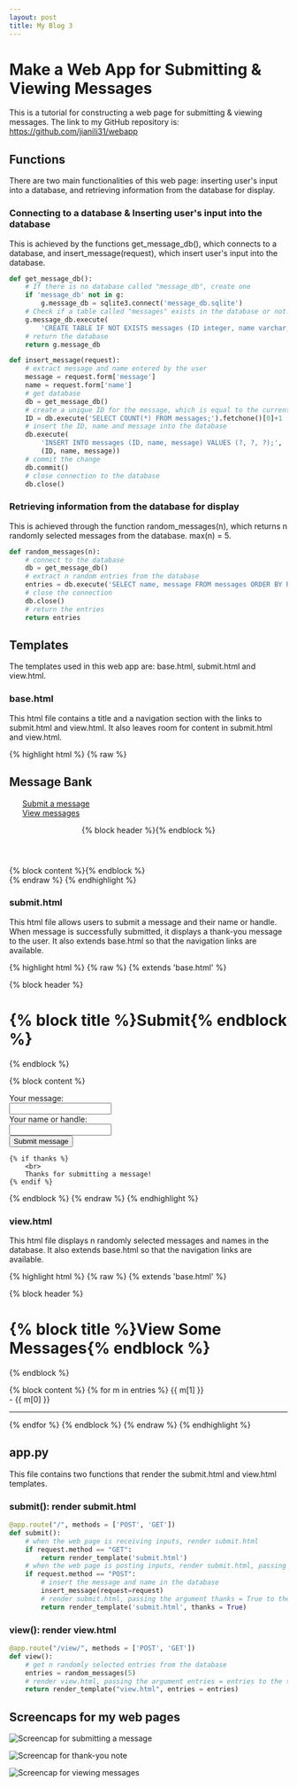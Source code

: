```yaml
---
layout: post
title: My Blog 3
---
```


# Make a Web App for Submitting & Viewing Messages

This is a tutorial for constructing a web page for submitting & viewing messages. The link to my GitHub repository is: https://github.com/jianili31/webapp

## Functions

There are two main functionalities of this web page: inserting user's input into a database, and retrieving information from the database for display. 

### Connecting to a database & Inserting user's input into the database

This is achieved by the functions get_message_db(), which connects to a database, and insert_message(request), which insert user's input into the database.

```python
def get_message_db():
	# If there is no database called "message_db", create one
	if 'message_db' not in g:
		g.message_db = sqlite3.connect('message_db.sqlite')
	# Check if a table called "messages" exists in the database or not. If not, create one. 
	g.message_db.execute(
		'CREATE TABLE IF NOT EXISTS messages (ID integer, name varchar, message varchar);')
	# return the database
	return g.message_db
``` 

```python
def insert_message(request):
	# extract message and name entered by the user
	message = request.form['message']
	name = request.form['name']
	# get database
	db = get_message_db()
	# create a unique ID for the message, which is equal to the current # of rows in the database plus 1
	ID = db.execute('SELECT COUNT(*) FROM messages;').fetchone()[0]+1
	# insert the ID, name and message into the database
	db.execute(
		'INSERT INTO messages (ID, name, message) VALUES (?, ?, ?);',
		(ID, name, message))
	# commit the change
	db.commit()
	# close connection to the database
	db.close()
```

### Retrieving information from the database for display

This is achieved through the function random_messages(n), which returns n randomly selected messages from the database. max(n) = 5.

```python
def random_messages(n):
	# connect to the database
	db = get_message_db()
	# extract n random entries from the database
	entries = db.execute('SELECT name, message FROM messages ORDER BY RANDOM() LIMIT ?;', [n]).fetchall()
	# close the connection
	db.close()
	# return the entries
	return entries
```

## Templates

The templates used in this web app are: base.html, submit.html and view.html.

### base.html

This html file contains a title and a navigation section with the links to submit.html and view.html. It also leaves room for content in submit.html and view.html.

{% highlight html %}
{% raw %}
<!doctype html>
<link rel="stylesheet" href="{{ url_for('static', filename='style.css') }}">
<nav>
	<h1>Message Bank</h1>
  <!-- <b>Navigation:</b> -->
	<ul style="list-style-type:none;">
		<li><a href="{{ url_for('submit') }}">Submit a message</a></li>
		<li><a href="{{ url_for('view') }}">View messages</a></li>
	</ul>
</nav>
<section class="content">
  <header>
    {% block header %}{% endblock %}
  </header>
  {% block content %}{% endblock %}
</section>
{% endraw %}
{% endhighlight %}

### submit.html

This html file allows users to submit a message and their name or handle. When message is successfully submitted, it displays a thank-you message to the user. It also extends base.html so that the navigation links are available. 

{% highlight html %}
{% raw %}
{% extends 'base.html' %}

{% block header %}
	<h1>{% block title %}Submit{% endblock %}</h1>
{% endblock %}

{% block content %}
	<form method="post" enctype="multipart/form-data">
		<label for="message">Your message:</label><br>
		<input type="text" id="message" name="message"><br>
		<label for="name">Your name or handle:</label><br>
		<input type="text" id="name" name="name"><br>
		<input type="submit" value="Submit message">
	</form>

	{% if thanks %}
		<br>
		Thanks for submitting a message!
	{% endif %}

{% endblock %}
{% endraw %}
{% endhighlight %}

### view.html

This html file displays n randomly selected messages and names in the database. It also extends base.html so that the navigation links are available.

{% highlight html %}
{% raw %}
{% extends 'base.html' %}

{% block header %}
	<h1>{% block title %}View Some Messages{% endblock %}</h1>
{% endblock %}

{% block content %}
	{% for m in entries %}
		{{ m[1] }}<br>
		- {{ m[0] }}<hr>
	{% endfor %}
{% endblock %}
{% endraw %}
{% endhighlight %}


## app.py

This file contains two functions that render the submit.html and view.html templates. 

### submit(): render submit.html

```python
@app.route("/", methods = ['POST', 'GET'])
def submit():
	# when the web page is receiving inputs, render submit.html
	if request.method == "GET":
		return render_template('submit.html')
	# when the web page is posting inputs, render submit.html, passing the argument thanks = True to submit.html
	if request.method == "POST":
		# insert the message and name in the database
		insert_message(request=request)
		# render submit.html, passing the argument thanks = True to the template
		return render_template('submit.html', thanks = True)
```


### view(): render view.html

```python
@app.route("/view/", methods = ['POST', 'GET'])
def view():
	# get n randomly selected entries from the database
	entries = random_messages(5)
	# render view.html, passing the argument entries = entries to the template
	return render_template("view.html", entries = entries)
```

## Screencaps for my web pages

![Screencap for submitting a message](../images/submit_message.png)

![Screencap for thank-you note](../images/thank_you.png)

![Screencap for viewing messages](../images/view_messages.png)





